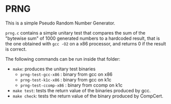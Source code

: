 PRNG
====

This is a simple Pseudo Random Number Generator.

`prng.c` contains a simple unitary test that compares the sum of the "bytewise sum"
of 1000 generated numbers to a hardcoded result, that is the one obtained with
`gcc -O2` on a x86 processor, and returns 0 if the result is correct.

The following commands can be run inside that folder:

- `make`: produces the unitary test binaries
  - `prng-test-gcc-x86` : binary from gcc on x86
  - `prng-test-k1c-x86` : binary from gcc on k1c
  - `prng-test-ccomp-x86` : binary from ccomp on k1c
- `make test`: tests the return value of the binaries produced by gcc.
- `make check`: tests the return value of the binary produced by CompCert.
